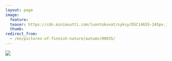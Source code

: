 ```yaml
---
layout: page
image:
  feature:
  teaser: https://cdn.minimuutti.com/luontokuvat/syksy/DSC14655-245px.jpg
  thumb:
redirect_from:
  - /en/pictures-of-finnish-nature/autumn/00035/
---
```


![](https://cdn.minimuutti.com/luontokuvat/syksy/DSC14655-800px.jpg)

